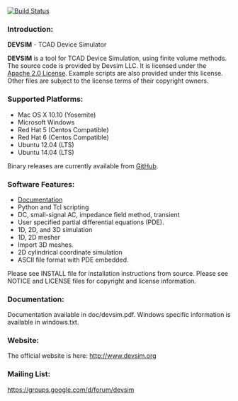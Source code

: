 [![Build Status](https://travis-ci.org/devsim/devsim.svg?branch=master)](https://travis-ci.org/devsim/devsim)

### Introduction:
**DEVSIM** - TCAD Device Simulator

**DEVSIM** is a tool for TCAD Device Simulation, using finite volume methods.  The source code is provided by Devsim LLC.
It is licensed under the [Apache 2.0 License](http://www.apache.org/licenses/LICENSE-2.0.html).  Example scripts are also provided under this license.  Other files are subject to the license terms of their copyright owners.

### Supported Platforms:
* Mac OS X 10.10 (Yosemite)
* Microsoft Windows
* Red Hat 5 (Centos Compatible)
* Red Hat 6 (Centos Compatible)
* Ubuntu 12.04 (LTS)
* Ubuntu 14.04 (LTS)

Binary releases are currently available from [GitHub](https://github.com/devsim/devsim/releases/latest).

### Software Features:
* [Documentation](http://www.devsim.org/manual/)
* Python and Tcl scripting 
* DC, small-signal AC, impedance field method, transient
* User specified partial differential equations (PDE).
* 1D, 2D, and 3D simulation
* 1D, 2D mesher
* Import 3D meshes.
* 2D cylindrical coordinate simulation
* ASCII file format with PDE embedded.

Please see INSTALL file for installation instructions from source.  Please see 
NOTICE and LICENSE files for copyright and license information.

### Documentation:
Documentation available in doc/devsim.pdf.  Windows specific information is available in windows.txt.

### Website:
The official website is here:
http://www.devsim.org

### Mailing List:
https://groups.google.com/d/forum/devsim

